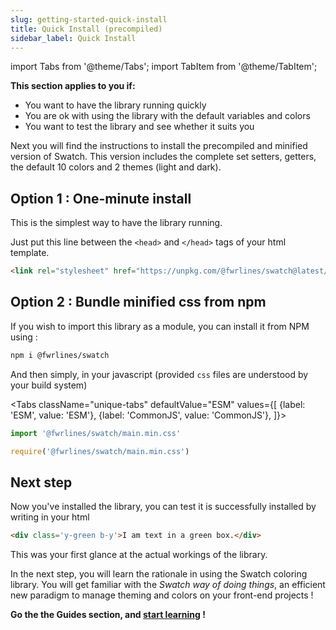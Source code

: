 ```yaml
---
slug: getting-started-quick-install
title: Quick Install (precompiled)
sidebar_label: Quick Install
---
```


import Tabs from '@theme/Tabs';
import TabItem from '@theme/TabItem';

**This section applies to you if:**
+ You want to have the library running quickly
+ You are ok with using the library with the default variables and colors
+ You want to test the library and see whether it suits you

Next you will find the instructions to install the precompiled and minified version of Swatch. This version includes the complete set setters, getters, the default 10 colors and 2 themes (light and dark).

## Option 1 : One-minute install

This is the simplest way to have the library running. 

Just put this line between the `<head>` and `</head>` tags of your html template.
```html title='index.html'
<link rel="stylesheet" href="https://unpkg.com/@fwrlines/swatch@latest/main.min.css">
```

## Option 2 : Bundle minified css from npm

If you wish to import this library as a module, you can install it from NPM using :
```bash
npm i @fwrlines/swatch
```

And then simply, in your javascript (provided `css` files are understood by your build system)


<Tabs
  className="unique-tabs"
  defaultValue="ESM"
  values={[
    {label: 'ESM', value: 'ESM'},
    {label: 'CommonJS', value: 'CommonJS'},
  ]}>
  <TabItem value="ESM">

```js
import '@fwrlines/swatch/main.min.css'
```
  </TabItem>
  <TabItem value="CommonJS">

```js
require('@fwrlines/swatch/main.min.css')
```

  </TabItem>
</Tabs>

## Next step

Now you've installed the library, you can test it is successfully installed by writing in your html

```html live
<div class='y-green b-y'>I am text in a green box.</div>

```

This was your first glance at the actual workings of the library. 

In the next step, you will learn the rationale in using the Swatch coloring library. You will get familiar with the _Swatch way of doing things_, an efficient new paradigm to manage theming and colors on your front-end projects ! 


**Go the the Guides section, and [start learning](./guides-setters-getters) !**

